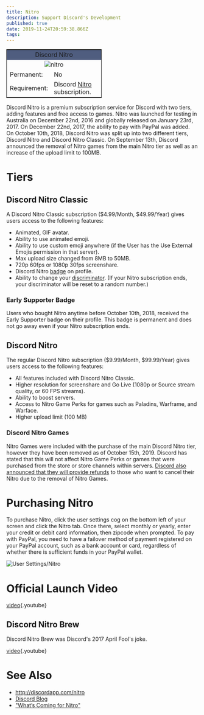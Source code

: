 ```yaml
---
title: Nitro
description: Support Discord's Development
published: true
date: 2019-11-24T20:59:38.866Z
tags: 
---
```


<table style="width:250px; border:1px solid black; float:center">
<tr>
<td colspan="2" style="background-color:#4F5D7F; text-align:center">Discord Nitro</td>
</tr>
<tr>
<td colspan="2" style="text-align:center"><img src="https://cdn.discordapp.com/emojis/340386793075769345.png?v=1" alt="nitro"></td>
</tr>
<tr>
<td>Permanent:</td>
<td>No</td>
</tr>
<tr>
<td>Requirement:</td>
<td>Discord <a href="https://discordia.me/Nitro">Nitro</a> subscription.</td>
</tr>
</table> 

Discord Nitro is a premium subscription service for Discord with two tiers, adding features and free access to games. Nitro was launched for testing in Australia on December 22nd, 2016 and globally released on January 23rd, 2017. On December 22nd, 2017, the ability to pay with PayPal was added. On October 10th, 2018, Discord Nitro was split up into two different tiers, Discord Nitro and Discord Nitro Classic. On September 13th, Discord announced the removal of Nitro games from the main Nitro tier as well as an increase of the upload limit to 100MB.

# Tiers

## Discord Nitro Classic
A Discord Nitro Classic subscription ($4.99/Month, $49.99/Year) gives users access to the following features:

* Animated, GIF avatar.
* Ability to use animated emoji.
* Ability to use custom emoji anywhere (if the User has the Use External Emojis permission in that server).
* Max upload size changed from 8MB to 50MB.
* 720p 60fps or 1080p 30fps screenshare.
* Discord Nitro [badge](/badges) on profile.
* Ability to change your [discriminator](/discord-tag). (If your Nitro subscription ends, your discriminator will be reset to a random number.)

### Early Supporter Badge

Users who bought Nitro anytime before October 10th, 2018, received the Early Supporter badge on their profile. This badge is permanent and does not go away even if your Nitro subscription ends.

## Discord Nitro 
The regular Discord Nitro subscription ($9.99/Month, $99.99/Year) gives users access to the following features:

* All features included with Discord Nitro Classic.
* Higher resolution for screenshare and Go Live (1080p or Source stream quality, or 60 FPS streams).
* Ability to boost servers.
* Access to Nitro Game Perks for games such as Paladins, Warframe, and Warface.
* Higher upload limit (100 MB)

### Discord Nitro Games

Nitro Games were included with the purchase of the main Discord Nitro tier, however they have been removed as of October 15th, 2019. Discord has stated that this will not affect Nitro Game Perks or games that were purchased from the store or store channels within servers. [Discord also announced that they will provide refunds](https://blog.discordapp.com/whats-coming-for-nitro-a732ddc4b5b1) to those who want to cancel their Nitro due to the removal of Nitro Games.


# Purchasing Nitro
To purchase Nitro, click the user settings cog on the bottom left of your screen and click the Nitro tab. Once there, select monthly or yearly, enter your credit or debit card information, then zipcode when prompted. To pay with PayPal, you need to have a failover method of payment registered on your PayPal account, such as a bank account or card, regardless of whether there is sufficient funds in your PayPal wallet.

![User Settings/Nitro](/nitro/94-be-52.png)
# Official Launch Video

[video](https://www.youtube.com/watch?v=psIIWROIvtM){.youtube}

## Discord Nitro Brew
Discord Nitro Brew was Discord's 2017 April Fool's joke.

[video](https://www.youtube.com/watch?v=9Z4GW6Vd6NI){.youtube}


# See Also
* http://discordapp.com/nitro
* [Discord Blog](https://blog.discordapp.com/)
* ["What’s Coming for Nitro"](https://blog.discordapp.com/whats-coming-for-nitro-a732ddc4b5b1)